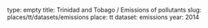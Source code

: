 type: empty
title: Trinidad and Tobago / Emissions of pollutants
slug: places/tt/datasets/emissions
place: tt
dataset: emissions
year: 2014
